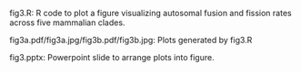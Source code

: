 fig3.R: R code to plot a figure visualizing autosomal fusion and fission rates across five mammalian clades. 

fig3a.pdf/fig3a.jpg/fig3b.pdf/fig3b.jpg: Plots generated by fig3.R

fig3.pptx: Powerpoint slide to arrange plots into figure.


